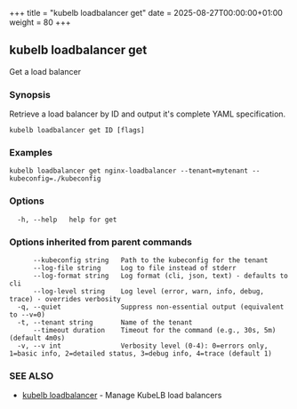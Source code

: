 +++
title = "kubelb loadbalancer get"
date = 2025-08-27T00:00:00+01:00
weight = 80
+++

## kubelb loadbalancer get

Get a load balancer

### Synopsis

Retrieve a load balancer by ID and output it's complete YAML specification.

```
kubelb loadbalancer get ID [flags]
```

### Examples

```
kubelb loadbalancer get nginx-loadbalancer --tenant=mytenant --kubeconfig=./kubeconfig
```

### Options

```
  -h, --help   help for get
```

### Options inherited from parent commands

```
      --kubeconfig string   Path to the kubeconfig for the tenant
      --log-file string     Log to file instead of stderr
      --log-format string   Log format (cli, json, text) - defaults to cli
      --log-level string    Log level (error, warn, info, debug, trace) - overrides verbosity
  -q, --quiet               Suppress non-essential output (equivalent to --v=0)
  -t, --tenant string       Name of the tenant
      --timeout duration    Timeout for the command (e.g., 30s, 5m) (default 4m0s)
  -v, --v int               Verbosity level (0-4): 0=errors only, 1=basic info, 2=detailed status, 3=debug info, 4=trace (default 1)
```

### SEE ALSO

* [kubelb loadbalancer](../kubelb_loadbalancer)  - Manage KubeLB load balancers
